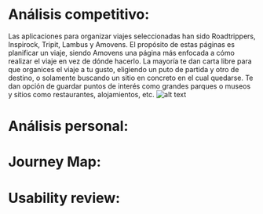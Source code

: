 # Análisis competitivo:

Las aplicaciones para organizar viajes seleccionadas han sido Roadtrippers, Inspirock, Tripit, Lambus y Amovens. El propósito de estas páginas es planificar un viaje, siendo Amovens una página más enfocada a cómo realizar el viaje en vez de dónde hacerlo. La mayoría te dan carta libre para que organices el viaje a tu gusto, eligiendo un puto de partida y otro de destino, o solamente buscando un sitio en concreto en el cual quedarse. Te dan opción de guardar puntos de interés como grandes parques o museos y sitios como restaurantes, alojamientos, etc.
![alt text](https://github.com/sabufu/DIU21/blob/master/P1/An%C3%A1lisis%20competitivo.png)


# Análisis personal: 

# Journey Map:

# Usability review:
